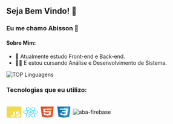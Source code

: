  ## Seja Bem Vindo! 👋

### Eu me chamo Abisson 🙂

#### Sobre Mim:

- 🌱 Atualmente estudo Front-end e Back-end.
- 👨‍🎓 E estou cursando Análise e Desenvolvimento de Sistema.
<!-- 
![aba665 GitHub stats](https://github-readme-stats.vercel.app/api?username=aba665&show_icons=true&theme=radical)<br/>
<!--[![Top Langs](https://github-readme-stats.vercel.app/api/top-langs/?username=aba665)](https://github.com/aba665/github-readme-stats)--> 

![TOP Linguagens](https://github-readme-stats.vercel.app/api/top-langs/?username=aba665&layout=compact&theme=radical)
### Tecnologias que eu utilizo:
  <div style="display: inline_block"><br>
  <img align="center" alt="aba-Js" height="30" width="40" src="https://raw.githubusercontent.com/devicons/devicon/master/icons/javascript/javascript-plain.svg">
  <img align="center" alt="aba-React" height="30" width="40" src="https://raw.githubusercontent.com/devicons/devicon/master/icons/react/react-original.svg">
  <img align="center" alt="aba-HTML" height="30" width="40" src="https://raw.githubusercontent.com/devicons/devicon/master/icons/html5/html5-original.svg">
  <img align="center" alt="aba-CSS" height="30" width="40" src="https://raw.githubusercontent.com/devicons/devicon/master/icons/css3/css3-original.svg">
<!--   <img align="center" alt="aba-firebase" height="30" width="40" src="https://cdn.jsdelivr.net/gh/devicons/devicon/icons/firebase/firebase-plain-wordmark.svg" /> -->
 <img align="center" alt="aba-firebase" height="30" width="40" src="https://cdn.jsdelivr.net/gh/devicons/devicon/icons/firebase/firebase-plain.svg" />
</div>
